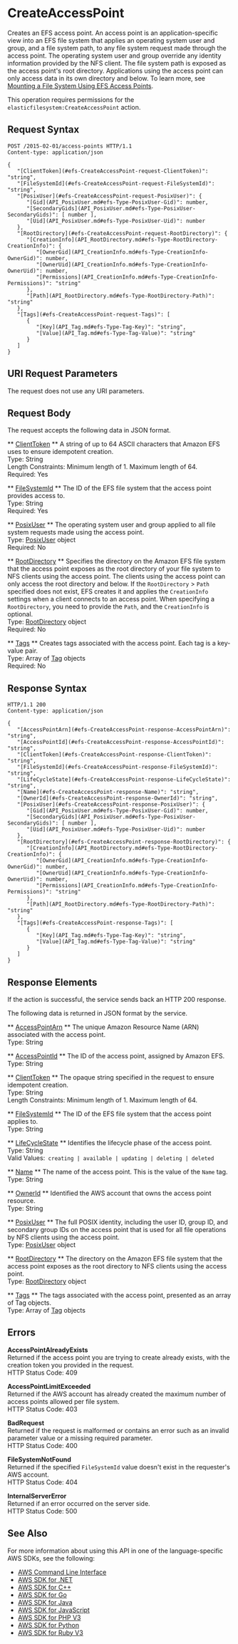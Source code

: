 # CreateAccessPoint<a name="API_CreateAccessPoint"></a>

Creates an EFS access point\. An access point is an application\-specific view into an EFS file system that applies an operating system user and group, and a file system path, to any file system request made through the access point\. The operating system user and group override any identity information provided by the NFS client\. The file system path is exposed as the access point's root directory\. Applications using the access point can only access data in its own directory and below\. To learn more, see [Mounting a File System Using EFS Access Points](https://docs.aws.amazon.com/efs/latest/ug/efs-access-points.html)\.

This operation requires permissions for the `elasticfilesystem:CreateAccessPoint` action\.

## Request Syntax<a name="API_CreateAccessPoint_RequestSyntax"></a>

```
POST /2015-02-01/access-points HTTP/1.1
Content-type: application/json

{
   "[ClientToken](#efs-CreateAccessPoint-request-ClientToken)": "string",
   "[FileSystemId](#efs-CreateAccessPoint-request-FileSystemId)": "string",
   "[PosixUser](#efs-CreateAccessPoint-request-PosixUser)": { 
      "[Gid](API_PosixUser.md#efs-Type-PosixUser-Gid)": number,
      "[SecondaryGids](API_PosixUser.md#efs-Type-PosixUser-SecondaryGids)": [ number ],
      "[Uid](API_PosixUser.md#efs-Type-PosixUser-Uid)": number
   },
   "[RootDirectory](#efs-CreateAccessPoint-request-RootDirectory)": { 
      "[CreationInfo](API_RootDirectory.md#efs-Type-RootDirectory-CreationInfo)": { 
         "[OwnerGid](API_CreationInfo.md#efs-Type-CreationInfo-OwnerGid)": number,
         "[OwnerUid](API_CreationInfo.md#efs-Type-CreationInfo-OwnerUid)": number,
         "[Permissions](API_CreationInfo.md#efs-Type-CreationInfo-Permissions)": "string"
      },
      "[Path](API_RootDirectory.md#efs-Type-RootDirectory-Path)": "string"
   },
   "[Tags](#efs-CreateAccessPoint-request-Tags)": [ 
      { 
         "[Key](API_Tag.md#efs-Type-Tag-Key)": "string",
         "[Value](API_Tag.md#efs-Type-Tag-Value)": "string"
      }
   ]
}
```

## URI Request Parameters<a name="API_CreateAccessPoint_RequestParameters"></a>

The request does not use any URI parameters\.

## Request Body<a name="API_CreateAccessPoint_RequestBody"></a>

The request accepts the following data in JSON format\.

 ** [ClientToken](#API_CreateAccessPoint_RequestSyntax) **   <a name="efs-CreateAccessPoint-request-ClientToken"></a>
A string of up to 64 ASCII characters that Amazon EFS uses to ensure idempotent creation\.  
Type: String  
Length Constraints: Minimum length of 1\. Maximum length of 64\.  
Required: Yes

 ** [FileSystemId](#API_CreateAccessPoint_RequestSyntax) **   <a name="efs-CreateAccessPoint-request-FileSystemId"></a>
The ID of the EFS file system that the access point provides access to\.  
Type: String  
Required: Yes

 ** [PosixUser](#API_CreateAccessPoint_RequestSyntax) **   <a name="efs-CreateAccessPoint-request-PosixUser"></a>
The operating system user and group applied to all file system requests made using the access point\.  
Type: [PosixUser](API_PosixUser.md) object  
Required: No

 ** [RootDirectory](#API_CreateAccessPoint_RequestSyntax) **   <a name="efs-CreateAccessPoint-request-RootDirectory"></a>
Specifies the directory on the Amazon EFS file system that the access point exposes as the root directory of your file system to NFS clients using the access point\. The clients using the access point can only access the root directory and below\. If the `RootDirectory` > `Path` specified does not exist, EFS creates it and applies the `CreationInfo` settings when a client connects to an access point\. When specifying a `RootDirectory`, you need to provide the `Path`, and the `CreationInfo` is optional\.  
Type: [RootDirectory](API_RootDirectory.md) object  
Required: No

 ** [Tags](#API_CreateAccessPoint_RequestSyntax) **   <a name="efs-CreateAccessPoint-request-Tags"></a>
Creates tags associated with the access point\. Each tag is a key\-value pair\.  
Type: Array of [Tag](API_Tag.md) objects  
Required: No

## Response Syntax<a name="API_CreateAccessPoint_ResponseSyntax"></a>

```
HTTP/1.1 200
Content-type: application/json

{
   "[AccessPointArn](#efs-CreateAccessPoint-response-AccessPointArn)": "string",
   "[AccessPointId](#efs-CreateAccessPoint-response-AccessPointId)": "string",
   "[ClientToken](#efs-CreateAccessPoint-response-ClientToken)": "string",
   "[FileSystemId](#efs-CreateAccessPoint-response-FileSystemId)": "string",
   "[LifeCycleState](#efs-CreateAccessPoint-response-LifeCycleState)": "string",
   "[Name](#efs-CreateAccessPoint-response-Name)": "string",
   "[OwnerId](#efs-CreateAccessPoint-response-OwnerId)": "string",
   "[PosixUser](#efs-CreateAccessPoint-response-PosixUser)": { 
      "[Gid](API_PosixUser.md#efs-Type-PosixUser-Gid)": number,
      "[SecondaryGids](API_PosixUser.md#efs-Type-PosixUser-SecondaryGids)": [ number ],
      "[Uid](API_PosixUser.md#efs-Type-PosixUser-Uid)": number
   },
   "[RootDirectory](#efs-CreateAccessPoint-response-RootDirectory)": { 
      "[CreationInfo](API_RootDirectory.md#efs-Type-RootDirectory-CreationInfo)": { 
         "[OwnerGid](API_CreationInfo.md#efs-Type-CreationInfo-OwnerGid)": number,
         "[OwnerUid](API_CreationInfo.md#efs-Type-CreationInfo-OwnerUid)": number,
         "[Permissions](API_CreationInfo.md#efs-Type-CreationInfo-Permissions)": "string"
      },
      "[Path](API_RootDirectory.md#efs-Type-RootDirectory-Path)": "string"
   },
   "[Tags](#efs-CreateAccessPoint-response-Tags)": [ 
      { 
         "[Key](API_Tag.md#efs-Type-Tag-Key)": "string",
         "[Value](API_Tag.md#efs-Type-Tag-Value)": "string"
      }
   ]
}
```

## Response Elements<a name="API_CreateAccessPoint_ResponseElements"></a>

If the action is successful, the service sends back an HTTP 200 response\.

The following data is returned in JSON format by the service\.

 ** [AccessPointArn](#API_CreateAccessPoint_ResponseSyntax) **   <a name="efs-CreateAccessPoint-response-AccessPointArn"></a>
The unique Amazon Resource Name \(ARN\) associated with the access point\.  
Type: String

 ** [AccessPointId](#API_CreateAccessPoint_ResponseSyntax) **   <a name="efs-CreateAccessPoint-response-AccessPointId"></a>
The ID of the access point, assigned by Amazon EFS\.  
Type: String

 ** [ClientToken](#API_CreateAccessPoint_ResponseSyntax) **   <a name="efs-CreateAccessPoint-response-ClientToken"></a>
The opaque string specified in the request to ensure idempotent creation\.  
Type: String  
Length Constraints: Minimum length of 1\. Maximum length of 64\.

 ** [FileSystemId](#API_CreateAccessPoint_ResponseSyntax) **   <a name="efs-CreateAccessPoint-response-FileSystemId"></a>
The ID of the EFS file system that the access point applies to\.  
Type: String

 ** [LifeCycleState](#API_CreateAccessPoint_ResponseSyntax) **   <a name="efs-CreateAccessPoint-response-LifeCycleState"></a>
Identifies the lifecycle phase of the access point\.  
Type: String  
Valid Values:` creating | available | updating | deleting | deleted` 

 ** [Name](#API_CreateAccessPoint_ResponseSyntax) **   <a name="efs-CreateAccessPoint-response-Name"></a>
The name of the access point\. This is the value of the `Name` tag\.  
Type: String

 ** [OwnerId](#API_CreateAccessPoint_ResponseSyntax) **   <a name="efs-CreateAccessPoint-response-OwnerId"></a>
Identified the AWS account that owns the access point resource\.  
Type: String

 ** [PosixUser](#API_CreateAccessPoint_ResponseSyntax) **   <a name="efs-CreateAccessPoint-response-PosixUser"></a>
The full POSIX identity, including the user ID, group ID, and secondary group IDs on the access point that is used for all file operations by NFS clients using the access point\.  
Type: [PosixUser](API_PosixUser.md) object

 ** [RootDirectory](#API_CreateAccessPoint_ResponseSyntax) **   <a name="efs-CreateAccessPoint-response-RootDirectory"></a>
The directory on the Amazon EFS file system that the access point exposes as the root directory to NFS clients using the access point\.  
Type: [RootDirectory](API_RootDirectory.md) object

 ** [Tags](#API_CreateAccessPoint_ResponseSyntax) **   <a name="efs-CreateAccessPoint-response-Tags"></a>
The tags associated with the access point, presented as an array of Tag objects\.  
Type: Array of [Tag](API_Tag.md) objects

## Errors<a name="API_CreateAccessPoint_Errors"></a>

 **AccessPointAlreadyExists**   
Returned if the access point you are trying to create already exists, with the creation token you provided in the request\.  
HTTP Status Code: 409

 **AccessPointLimitExceeded**   
Returned if the AWS account has already created the maximum number of access points allowed per file system\.  
HTTP Status Code: 403

 **BadRequest**   
Returned if the request is malformed or contains an error such as an invalid parameter value or a missing required parameter\.  
HTTP Status Code: 400

 **FileSystemNotFound**   
Returned if the specified `FileSystemId` value doesn't exist in the requester's AWS account\.  
HTTP Status Code: 404

 **InternalServerError**   
Returned if an error occurred on the server side\.  
HTTP Status Code: 500

## See Also<a name="API_CreateAccessPoint_SeeAlso"></a>

For more information about using this API in one of the language\-specific AWS SDKs, see the following:
+  [AWS Command Line Interface](https://docs.aws.amazon.com/goto/aws-cli/elasticfilesystem-2015-02-01/CreateAccessPoint) 
+  [AWS SDK for \.NET](https://docs.aws.amazon.com/goto/DotNetSDKV3/elasticfilesystem-2015-02-01/CreateAccessPoint) 
+  [AWS SDK for C\+\+](https://docs.aws.amazon.com/goto/SdkForCpp/elasticfilesystem-2015-02-01/CreateAccessPoint) 
+  [AWS SDK for Go](https://docs.aws.amazon.com/goto/SdkForGoV1/elasticfilesystem-2015-02-01/CreateAccessPoint) 
+  [AWS SDK for Java](https://docs.aws.amazon.com/goto/SdkForJava/elasticfilesystem-2015-02-01/CreateAccessPoint) 
+  [AWS SDK for JavaScript](https://docs.aws.amazon.com/goto/AWSJavaScriptSDK/elasticfilesystem-2015-02-01/CreateAccessPoint) 
+  [AWS SDK for PHP V3](https://docs.aws.amazon.com/goto/SdkForPHPV3/elasticfilesystem-2015-02-01/CreateAccessPoint) 
+  [AWS SDK for Python](https://docs.aws.amazon.com/goto/boto3/elasticfilesystem-2015-02-01/CreateAccessPoint) 
+  [AWS SDK for Ruby V3](https://docs.aws.amazon.com/goto/SdkForRubyV3/elasticfilesystem-2015-02-01/CreateAccessPoint) 